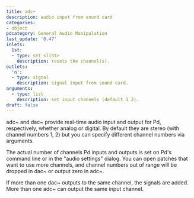```yaml
---
title: adc~
description: audio input from sound card
categories:
- object
pdcategory: General Audio Manipulation
last_update: '0.47'
inlets:
  1st:
  - type: set <list>
    description: resets the channel(s).
outlets:
  'n':
  - type: signal
    description: signal input from sound card.
arguments:
  - type: list
    description: set input channels (default 1 2).
draft: false
---
```

adc~ and dac~ provide real-time audio input and output for Pd, respectively, whether analog or digital. By default they are stereo (with channel numbers 1, 2) but you can specify different channel numbers via arguments.

The actual number of channels Pd inputs and outputs is set on Pd's command line or in the "audio settings" dialog. You can open patches that want to use more channels, and channel numbers out of range will be dropped in dac~ or output zero in adc~.

If more than one dac~ outputs to the same channel, the signals are added. More than one adc~ can output the same input channel.